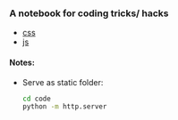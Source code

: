### A notebook for coding tricks/ hacks

- [css](./css-tricks.md)
- [js](./js-tricks.md)

#### Notes:

- Serve as static folder:
  ```sh
  cd code
  python -m http.server
  ```
